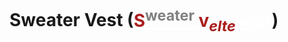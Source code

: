 # Sweater Vest (<ins style="color:white"><span style="color:#aa1e1e"><span>**S**</span><sup style="color:grey">weater</sup> <span style="color:#aa1e1e">**v**</span><sub style="color:#aa1e1e">_elte_</sub></span> <sub style="">_t_</sub><span style="text-">est</span></ins>)
